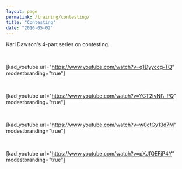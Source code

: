 ```yaml
---
layout: page
permalink: /training/contesting/
title: "Contesting"
date: "2016-05-02"
---
```


Karl Dawson's 4-part series on contesting.

 

\[kad\_youtube url="https://www.youtube.com/watch?v=q1Dyyccg-TQ" modestbranding="true"\]

 

\[kad\_youtube url="https://www.youtube.com/watch?v=YGT2IvNf\_PQ" modestbranding="true"\]

 

\[kad\_youtube url="https://www.youtube.com/watch?v=w0ctGy13d7M" modestbranding="true"\]

 

\[kad\_youtube url="https://www.youtube.com/watch?v=pXJfQEFjP4Y" modestbranding="true"\]
